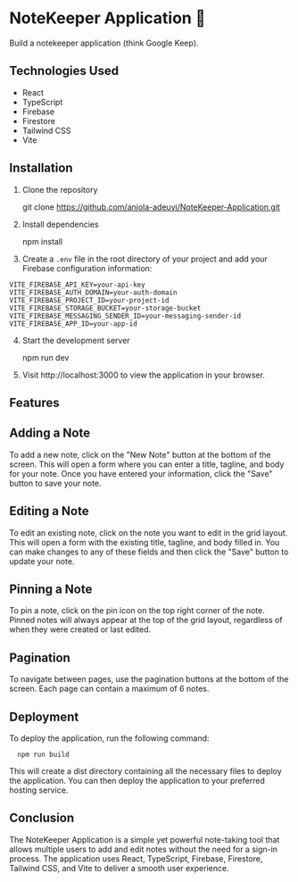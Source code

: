 # NoteKeeper Application 📝

Build a notekeeper application (think Google Keep).

## Technologies Used
- React
- TypeScript
- Firebase
- Firestore
- Tailwind CSS
- Vite

## Installation
1. Clone the repository

      git clone https://github.com/anjola-adeuyi/NoteKeeper-Application.git


2. Install dependencies

      npm install

3. Create a `.env` file in the root directory of your project and add your Firebase configuration information:

```
VITE_FIREBASE_API_KEY=your-api-key
VITE_FIREBASE_AUTH_DOMAIN=your-auth-domain
VITE_FIREBASE_PROJECT_ID=your-project-id
VITE_FIREBASE_STORAGE_BUCKET=your-storage-bucket
VITE_FIREBASE_MESSAGING_SENDER_ID=your-messaging-sender-id
VITE_FIREBASE_APP_ID=your-app-id
```


4. Start the development server

      npm run dev

5. Visit http://localhost:3000 to view the application in your browser.


## Features
**Adding a Note**
  -
To add a new note, click on the "New Note" button at the bottom of the screen. This will open a form where you can enter a title, tagline, and body for your note. Once you have entered your information, click the "Save" button to save your note.

**Editing a Note**
  -
To edit an existing note, click on the note you want to edit in the grid layout. This will open a form with the existing title, tagline, and body filled in. You can make changes to any of these fields and then click the "Save" button to update your note.

**Pinning a Note**
  -
To pin a note, click on the pin icon on the top right corner of the note. Pinned notes will always appear at the top of the grid layout, regardless of when they were created or last edited.

**Pagination**
  -
To navigate between pages, use the pagination buttons at the bottom of the screen. Each page can contain a maximum of 6 notes.

**Deployment**
  -
To deploy the application, run the following command:

      npm run build

This will create a dist directory containing all the necessary files to deploy the application. You can then deploy the application to your preferred hosting service.

**Conclusion**
  -
The NoteKeeper Application is a simple yet powerful note-taking tool that allows multiple users to add and edit notes without the need for a sign-in process. The application uses React, TypeScript, Firebase, Firestore, Tailwind CSS, and Vite to deliver a smooth user experience.